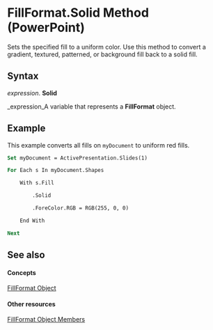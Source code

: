 
# FillFormat.Solid Method (PowerPoint)

Sets the specified fill to a uniform color. Use this method to convert a gradient, textured, patterned, or background fill back to a solid fill.


## Syntax

 _expression_. **Solid**

 _expression_A variable that represents a  **FillFormat** object.


## Example

This example converts all fills on  `myDocument` to uniform red fills.


```vb
Set myDocument = ActivePresentation.Slides(1)

For Each s In myDocument.Shapes

    With s.Fill

        .Solid

        .ForeColor.RGB = RGB(255, 0, 0)

    End With

Next
```


## See also


#### Concepts


 [FillFormat Object](5bd4e2cb-4466-b468-d494-bec30ed5c9d8.md)
#### Other resources


 [FillFormat Object Members](ccd26632-4ff8-6fad-2c5d-c26078eeff3b.md)
